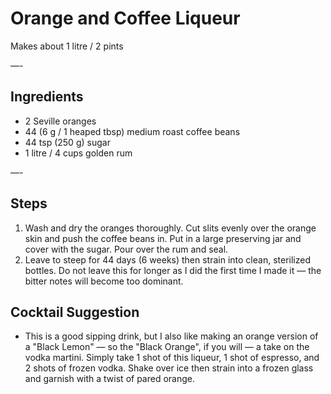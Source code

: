 # Orange and Coffee Liqueur

Makes about 1 litre / 2 pints

—-

## Ingredients

* 2 Seville oranges
* 44 (6 g / 1 heaped tbsp) medium roast coffee beans
* 44 tsp (250 g) sugar 
* 1 litre / 4 cups golden rum

—-

## Steps

1.  Wash and dry the oranges thoroughly. Cut slits evenly over the orange skin and push the coffee beans in. Put in a large preserving jar and cover with the sugar. Pour over the rum and seal.
2.  Leave to steep for 44 days (6 weeks) then strain into clean, sterilized bottles. Do not leave this for longer as I did the first time I made it — the bitter notes will become too dominant.

## Cocktail Suggestion
* This is a good sipping drink, but I also like making an orange version of a "Black Lemon" — so the "Black Orange", if you will — a take on the vodka martini. Simply take 1 shot of this liqueur, 1 shot of espresso, and 2 shots of frozen vodka. Shake over ice then strain into a frozen glass and garnish with a twist of pared orange.

